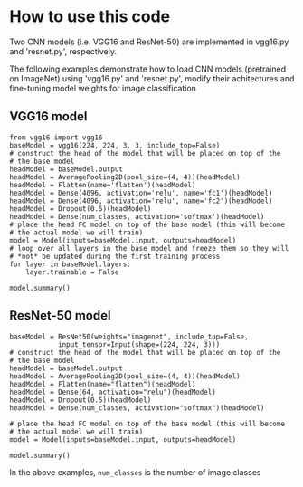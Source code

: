 # How to use this code
Two CNN models (i.e. VGG16 and ResNet-50) are implemented in vgg16.py and 'resnet.py', respectively.

The following examples demonstrate how to load CNN models (pretrained on ImageNet) using 'vgg16.py' and 'resnet.py', modify their achitectures and fine-tuning model weights for image classification

## VGG16 model
```
from vgg16 import vgg16
baseModel = vgg16(224, 224, 3, 3, include_top=False)
# construct the head of the model that will be placed on top of the
# the base model
headModel = baseModel.output
headModel = AveragePooling2D(pool_size=(4, 4))(headModel)
headModel = Flatten(name='flatten')(headModel)
headModel = Dense(4096, activation='relu', name='fc1')(headModel)
headModel = Dense(4096, activation='relu', name='fc2')(headModel)
headModel = Dropout(0.5)(headModel)
headModel = Dense(num_classes, activation='softmax')(headModel)
# place the head FC model on top of the base model (this will become
# the actual model we will train)
model = Model(inputs=baseModel.input, outputs=headModel)
# loop over all layers in the base model and freeze them so they will
# *not* be updated during the first training process
for layer in baseModel.layers:
    layer.trainable = False
    
model.summary()
```    
## ResNet-50 model
```
baseModel = ResNet50(weights="imagenet", include_top=False,
            input_tensor=Input(shape=(224, 224, 3)))
# construct the head of the model that will be placed on top of the
# the base model
headModel = baseModel.output
headModel = AveragePooling2D(pool_size=(4, 4))(headModel)
headModel = Flatten(name="flatten")(headModel)
headModel = Dense(64, activation="relu")(headModel)
headModel = Dropout(0.5)(headModel)
headModel = Dense(num_classes, activation="softmax")(headModel)

# place the head FC model on top of the base model (this will become
# the actual model we will train)
model = Model(inputs=baseModel.input, outputs=headModel)

model.summary()
```
In the above examples, ```num_classes``` is the number of image classes
